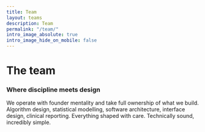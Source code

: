 ```yaml
---
title: Team
layout: teams
description: Team
permalink: "/team/"
intro_image_absolute: true
intro_image_hide_on_mobile: false
---
```


<h1>The team</h1>

### Where discipline meets design

We operate with founder mentality and take full ownership of what we build. 
Algorithm design, statistical modelling, software architecture, interface design, clinical reporting. 
Everything shaped with care. Technically sound, incredibly simple.
